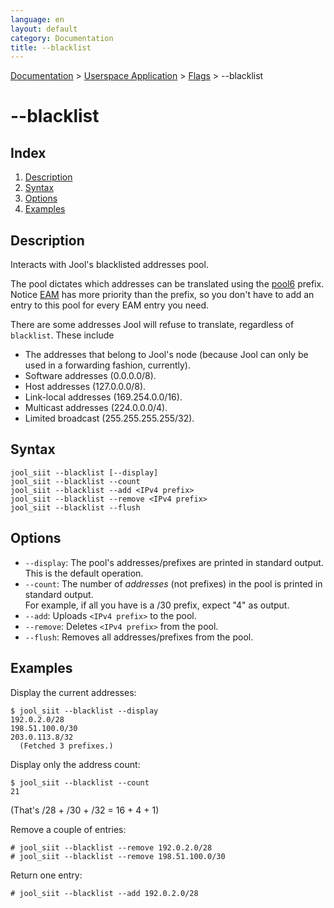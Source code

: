 ```yaml
---
language: en
layout: default
category: Documentation
title: --blacklist
---
```


[Documentation](documentation.html) > [Userspace Application](documentation.html#userspace-application) > [Flags](usr-flags.html) > \--blacklist

# \--blacklist

## Index

1. [Description](#description)
2. [Syntax](#syntax)
3. [Options](#options)
4. [Examples](#examples)

## Description

Interacts with Jool's blacklisted addresses pool.

The pool dictates which addresses can be translated using the [pool6](usr-flags-pool6.html) prefix. Notice [EAM](usr-flags-eamt.html) has more priority than the prefix, so you don't have to add an entry to this pool for every EAM entry you need.

There are some addresses Jool will refuse to translate, regardless of `blacklist`. These include

- The addresses that belong to Jool's node (because Jool can only be used in a forwarding fashion, currently).
- Software addresses (0.0.0.0/8).
- Host addresses (127.0.0.0/8).
- Link-local addresses (169.254.0.0/16).
- Multicast addresses (224.0.0.0/4).
- Limited broadcast (255.255.255.255/32).

## Syntax

	jool_siit --blacklist [--display]
	jool_siit --blacklist --count
	jool_siit --blacklist --add <IPv4 prefix>
	jool_siit --blacklist --remove <IPv4 prefix>
	jool_siit --blacklist --flush

## Options

* `--display`: The pool's addresses/prefixes are printed in standard output. This is the default operation.
* `--count`: The number of _addresses_ (not prefixes) in the pool is printed in standard output.  
For example, if all you have is a /30 prefix, expect "4" as output.
* `--add`: Uploads `<IPv4 prefix>` to the pool.
* `--remove`: Deletes `<IPv4 prefix>` from the pool.
* `--flush`: Removes all addresses/prefixes from the pool.

## Examples

Display the current addresses:

	$ jool_siit --blacklist --display
	192.0.2.0/28
	198.51.100.0/30
	203.0.113.8/32
	  (Fetched 3 prefixes.)

Display only the address count:

	$ jool_siit --blacklist --count
	21

(That's /28 + /30 + /32 = 16 + 4 + 1)

Remove a couple of entries:

	# jool_siit --blacklist --remove 192.0.2.0/28
	# jool_siit --blacklist --remove 198.51.100.0/30

Return one entry:

	# jool_siit --blacklist --add 192.0.2.0/28

